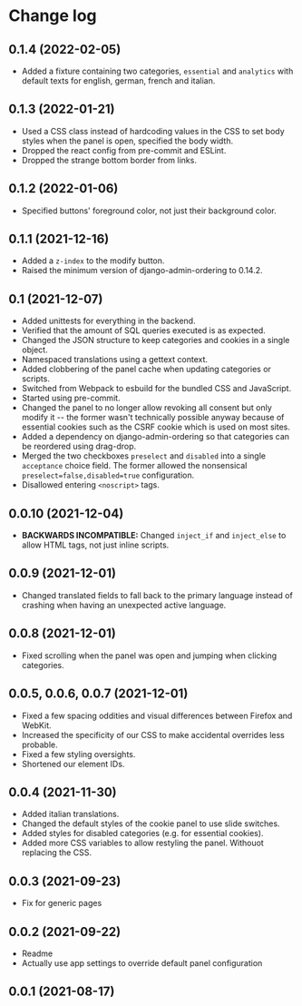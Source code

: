 # Change log

## 0.1.4 (2022-02-05)

- Added a fixture containing two categories, `essential` and `analytics` with
  default texts for english, german, french and italian.

## 0.1.3 (2022-01-21)

- Used a CSS class instead of hardcoding values in the CSS to set body styles
  when the panel is open, specified the body width.
- Dropped the react config from pre-commit and ESLint.
- Dropped the strange bottom border from links.

## 0.1.2 (2022-01-06)

- Specified buttons' foreground color, not just their background color.

## 0.1.1 (2021-12-16)

- Added a `z-index` to the modify button.
- Raised the minimum version of django-admin-ordering to 0.14.2.

## 0.1 (2021-12-07)

- Added unittests for everything in the backend.
- Verified that the amount of SQL queries executed is as expected.
- Changed the JSON structure to keep categories and cookies in a single object.
- Namespaced translations using a gettext context.
- Added clobbering of the panel cache when updating categories or scripts.
- Switched from Webpack to esbuild for the bundled CSS and JavaScript.
- Started using pre-commit.
- Changed the panel to no longer allow revoking all consent but only modify it
  -- the former wasn't technically possible anyway because of essential
  cookies such as the CSRF cookie which is used on most sites.
- Added a dependency on django-admin-ordering so that categories can be
  reordered using drag-drop.
- Merged the two checkboxes `preselect` and `disabled` into a single
  `acceptance` choice field. The former allowed the nonsensical
  `preselect=false,disabled=true` configuration.
- Disallowed entering `<noscript>` tags.

## 0.0.10 (2021-12-04)

- **BACKWARDS INCOMPATIBLE:** Changed `inject_if` and `inject_else` to
  allow HTML tags, not just inline scripts.

## 0.0.9 (2021-12-01)

- Changed translated fields to fall back to the primary language instead of
  crashing when having an unexpected active language.

## 0.0.8 (2021-12-01)

- Fixed scrolling when the panel was open and jumping when clicking categories.

## 0.0.5, 0.0.6, 0.0.7 (2021-12-01)

- Fixed a few spacing oddities and visual differences between Firefox and
  WebKit.
- Increased the specificity of our CSS to make accidental overrides less
  probable.
- Fixed a few styling oversights.
- Shortened our element IDs.

## 0.0.4 (2021-11-30)

- Added italian translations.
- Changed the default styles of the cookie panel to use slide switches.
- Added styles for disabled categories (e.g. for essential cookies).
- Added more CSS variables to allow restyling the panel. Withouot replacing the
  CSS.

## 0.0.3 (2021-09-23)

- Fix for generic pages

## 0.0.2 (2021-09-22)

- Readme
- Actually use app settings to override default panel configuration

## 0.0.1 (2021-08-17)
